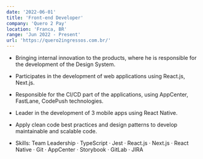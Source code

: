```yaml
---
date: '2022-06-01'
title: 'Front-end Developer'
company: 'Quero 2 Pay'
location: 'Franca, BR'
range: 'Jun 2022 - Present'
url: 'https://quero2ingressos.com.br/'
---
```


- Bringing internal innovation to the products, where he is responsible for the development of the Design System.
- Participates in the development of web applications using React.js, Next.js.
- Responsible for the CI/CD part of the applications, using AppCenter, FastLane, CodePush technologies.
- Leader in the development of 3 mobile apps using React Native.
- Apply clean code best practices and design patterns to develop maintainable and scalable code.

- Skills: Team Leadership · TypeScript · Jest · React.js · Next.js · React Native · Git · AppCenter · Storybook · GitLab · JIRA
